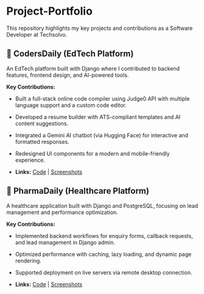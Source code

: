 # Project-Portfolio
This repository highlights my key projects and contributions as a Software Developer at Techsolvo.

## 📌 CodersDaily (EdTech Platform)  
An EdTech platform built with Django where I contributed to backend features, frontend design, and AI-powered tools.  

**Key Contributions:**  
- Built a full-stack online code compiler using Judge0 API with multiple language support and a custom code editor.  
- Developed a resume builder with ATS-compliant templates and AI content suggestions.  
- Integrated a Gemini AI chatbot (via Hugging Face) for interactive and formatted responses.  
- Redesigned UI components for a modern and mobile-friendly experience.  

- **Links:** [Code](https://github.com/yourusername/pharmadaily) | [Screenshots](link-to-images)  

## 📌 PharmaDaily (Healthcare Platform)  
A healthcare application built with Django and PostgreSQL, focusing on lead management and performance optimization.  

**Key Contributions:**  
- Implemented backend workflows for enquiry forms, callback requests, and lead management in Django admin.  
- Optimized performance with caching, lazy loading, and dynamic page rendering.  
- Supported deployment on live servers via remote desktop connection.  

- **Links:** [Code](https://github.com/yourusername/pharmadaily) | [Screenshots](link-to-images)
